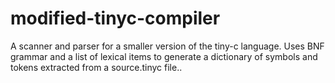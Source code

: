 # modified-tinyc-compiler
A scanner and parser for a smaller version of the tiny-c language.  Uses BNF grammar and a list of lexical items to generate a dictionary of symbols and tokens extracted from a source.tinyc file..
